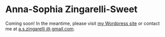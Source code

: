# Anna-Sophia Zingarelli-Sweet
Coming soon! In the meantime, please visit [my Wordpress site](https://aszingarellisweet.info) or contact me at [a.s.zingarelli @ gmail.com](mailto:a.s.zingarelli@gmail.com).
